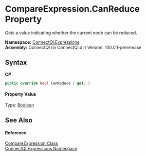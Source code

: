 # CompareExpression.CanReduce Property 
 

Gets a value indicating whether the current node can be reduced.

**Namespace:**&nbsp;<a href="N_ConnectQl_Expressions">ConnectQl.Expressions</a><br />**Assembly:**&nbsp;ConnectQl (in ConnectQl.dll) Version: 100.0.1-prerelease

## Syntax

**C#**<br />
``` C#
public override bool CanReduce { get; }
```


#### Property Value
Type: <a href="http://msdn2.microsoft.com/en-us/library/a28wyd50" target="_blank">Boolean</a>

## See Also


#### Reference
<a href="T_ConnectQl_Expressions_CompareExpression">CompareExpression Class</a><br /><a href="N_ConnectQl_Expressions">ConnectQl.Expressions Namespace</a><br />